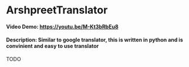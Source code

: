 # ArshpreetTranslator
#### Video Demo:  https://youtu.be/M-Kt3bRbEu8
#### Description: Similar to google translator, this is written in python and is convinient and easy to use translator
TODO
